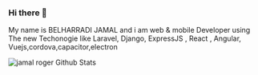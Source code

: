 ### Hi there 👋
My name is BELHARRADI JAMAL and i am  web & mobile Developer using The new Techonogie like Laravel, Django, ExpressJS , React , Angular, Vuejs,cordova,capacitor,electron

![jamal roger Github Stats](https://github-readme-stats.vercel.app/api?username=jamalroger&show_icons=true&title_color=fff&icon_color=79ff97&text_color=9f9f9f&bg_color=151515&hide=["contribs"])

